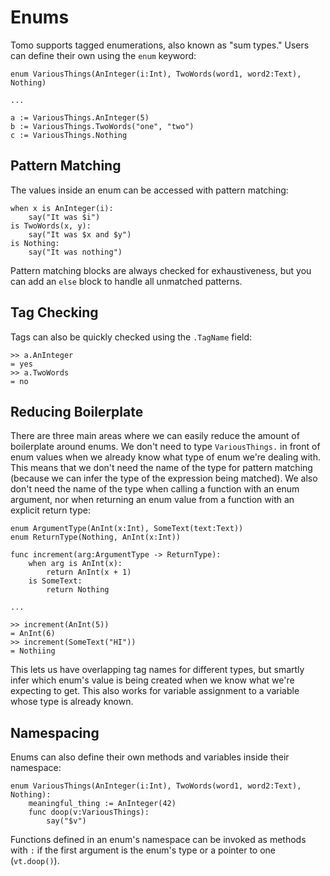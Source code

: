 # Enums

Tomo supports tagged enumerations, also known as "sum types." Users
can define their own using the `enum` keyword:

```tomo
enum VariousThings(AnInteger(i:Int), TwoWords(word1, word2:Text), Nothing)

...

a := VariousThings.AnInteger(5)
b := VariousThings.TwoWords("one", "two")
c := VariousThings.Nothing
```

## Pattern Matching

The values inside an enum can be accessed with pattern matching:

```tomo
when x is AnInteger(i):
    say("It was $i")
is TwoWords(x, y):
    say("It was $x and $y")
is Nothing:
    say("It was nothing")
```

Pattern matching blocks are always checked for exhaustiveness, but you can add
an `else` block to handle all unmatched patterns.

## Tag Checking

Tags can also be quickly checked using the `.TagName` field:

```tomo
>> a.AnInteger
= yes
>> a.TwoWords
= no
```

## Reducing Boilerplate

There are three main areas where we can easily reduce the amount of boilerplate
around enums. We don't need to type `VariousThings.` in front of enum values
when we already know what type of enum we're dealing with. This means that we
don't need the name of the type for pattern matching (because we can infer the
type of the expression being matched). We also don't need the name of the type
when calling a function with an enum argument, nor when returning an enum value
from a function with an explicit return type:

```tomo
enum ArgumentType(AnInt(x:Int), SomeText(text:Text))
enum ReturnType(Nothing, AnInt(x:Int))

func increment(arg:ArgumentType -> ReturnType):
    when arg is AnInt(x):
        return AnInt(x + 1)
    is SomeText:
        return Nothing

...

>> increment(AnInt(5))
= AnInt(6)
>> increment(SomeText("HI"))
= Nothiing
```

This lets us have overlapping tag names for different types, but smartly infer
which enum's value is being created when we know what we're expecting to get.
This also works for variable assignment to a variable whose type is already
known.

## Namespacing

Enums can also define their own methods and variables inside their namespace:

```tomo
enum VariousThings(AnInteger(i:Int), TwoWords(word1, word2:Text), Nothing):
    meaningful_thing := AnInteger(42)
    func doop(v:VariousThings):
        say("$v")
```

Functions defined in an enum's namespace can be invoked as methods with `:` if
the first argument is the enum's type or a pointer to one (`vt.doop()`).
